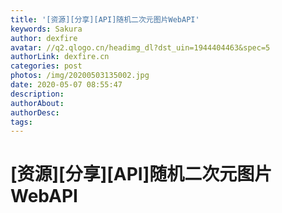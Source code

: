 ```yaml
---
title: '[资源][分享][API]随机二次元图片WebAPI'
keywords: Sakura
author: dexfire
avatar: //q2.qlogo.cn/headimg_dl?dst_uin=1944404463&spec=5
authorLink: dexfire.cn
categories: post
photos: /img/20200503135002.jpg
date: 2020-05-07 08:55:47
description:
authorAbout:
authorDesc:
tags:
---
```


# [资源][分享][API]随机二次元图片WebAPI
